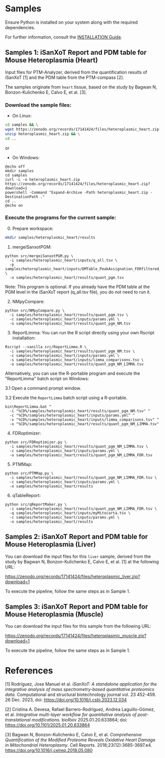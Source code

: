 # Samples

Ensure Python is installed on your system along with the required dependencies.

For further information, consult the [INSTALLATION Guide](INSTALLATION.md).



## Samples 1: iSanXoT Report and PDM table for Mouse Heteroplasmia (Heart)

Input files for PTM-Analyzer, derived from the quantification results of iSanXoT [1] and the PDM table from the PTM-compass [2].

The samples originate from `heart` tissue, based on the study by Bagwan N, Bonzon-Kulichenko E, Calvo E, et al. [3].

### Download the sample files:

+ On Linux:
```bash
cd samples && \
wget https://zenodo.org/records/17141424/files/heteroplasmic_heart.zip?download=1 -O heteroplasmic_heart.zip && \
unzip heteroplasmic_heart.zip && \
cd ..
```

or

+ On Windows:
```batch
@echo off
mkdir samples
cd samples
curl -L -o heteroplasmic_heart.zip https://zenodo.org/records/17141424/files/heteroplasmic_heart.zip?download=1 
powershell -Command "Expand-Archive -Path heteroplasmic_heart.zip -DestinationPath ."
cd ..
@echo on
```

### Execute the programs for the current sample:

0. Prepare workspace:
```bash
mkdir samples/heteroplasmic_heart/results
```

1. mergeiSanxotPGM:
```
python src/mergeiSanxotPGM.py \
  -i samples/heteroplasmic_heart/inputs/q_all.tsv \
  -p samples/heteroplasmic_heart/inputs/DMTable_PeakAssignation_FDRfiltered_DM0S_PA_T_PeakAssignation_SS_Heart_FDR_PDMTable_GM_J_PGM_Table_pgmFreq.tsv \
  -o samples/heteroplasmic_heart/results/quant_pgm.tsv
```
Note: This program is optional. If you already have the PDM table at the PGM level in the iSanXoT report (q_all.tsv file), you do not need to run it.

2. NMpyCompare:
```
python src/NMpyCompare.py \
  -i samples/heteroplasmic_heart/results/quant_pgm.tsv \
  -c samples/heteroplasmic_heart/inputs/params.yml \
  -o samples/heteroplasmic_heart/results/quant_pgm_NM.tsv
```

3. ReportLimma:
You can run the R script directly using your own Rscript installation:
```
Rscript --vanilla src/ReportLimma.R \
  -i samples/heteroplasmic_heart/results/quant_pgm_NM.tsv \
  -c samples/heteroplasmic_heart/inputs/params.yml \
  -s samples/heteroplasmic_heart/inputs/limma_comparisons.tsv \
  -o samples/heteroplasmic_heart/results/quant_pgm_NM_LIMMA.tsv
```

Alternatively, you can use the R-portable program and execute the "ReportLimma" batch script on Windows:

3.1 Open a command prompt window.

3.2 Execute the `ReportLimma` batch script using a R-portable.
```
bin\ReportLimma.bat ^
  -i "%CD%/samples/heteroplasmic_heart/results/quant_pgm_NM.tsv" ^
  -c "%CD%/samples/heteroplasmic_heart/inputs/params.yml" ^
  -s "%CD%/samples/heteroplasmic_heart/inputs/limma_comparisons.tsv" ^
  -o "%CD%/samples/heteroplasmic_heart/results/quant_pgm_NM_LIMMA.tsv"
```

4. FDRoptimizer:
```
python src/FDRoptimizer.py \
  -i samples/heteroplasmic_heart/results/quant_pgm_NM_LIMMA.tsv \
  -c samples/heteroplasmic_heart/inputs/params.yml \
  -o samples/heteroplasmic_heart/results/quant_pgm_NM_LIMMA_FDR.tsv
```

5. PTMMap:
```
python src/PTMMap.py \
  -i samples/heteroplasmic_heart/results/quant_pgm_NM_LIMMA_FDR.tsv \
  -c samples/heteroplasmic_heart/inputs/params.yml \
  -o samples/heteroplasmic_heart/results
```

6. qTableReport:
```
python src/qReportMaker.py \
  -i samples/heteroplasmic_heart/results/quant_pgm_NM_LIMMA_FDR.tsv \
  -q samples/heteroplasmic_heart/inputs/myMitocarta.tsv \
  -c samples/heteroplasmic_heart/inputs/params.yml \
  -o samples/heteroplasmic_heart/results
```


## Samples 2: iSanXoT Report and PDM table for Mouse Heteroplasmia (Liver)

You can download the input files for this `liver` sample, derived from the study by Bagwan N, Bonzon-Kulichenko E, Calvo E, et al. [1] at the following URL:

https://zenodo.org/records/17141424/files/heteroplasmic_liver.zip?download=1

To execute the pipeline, follow the same steps as in Sample 1.


## Samples 3: iSanXoT Report and PDM table for Mouse Heteroplasmia (Muscle)

You can download the input files for this sample from the following URL:

https://zenodo.org/records/17141424/files/heteroplasmic_muscle.zip?download=1

To execute the pipeline, follow the same steps as in Sample 1.




# References

[1] Rodríguez, Jose Manuel et al. *iSanXoT: A standalone application for the integrative analysis of mass spectrometry-based quantitative proteomics data.* Computational and structural biotechnology journal vol. 23 452-459. 26 Dec. 2023, doi: https://doi.org/10.1016/j.csbj.2023.12.034

[2] Cristina A. Devesa, Rafael Barrero-Rodríguez, Andrea Laguillo-Gómez, et al. *Integrative multi-layer workflow for quantitative analysis of post-translational modifications.* bioRxiv 2025.01.20.633864; doi: https://doi.org/10.1101/2025.01.20.633864

[3] Bagwan N, Bonzon-Kulichenko E, Calvo E, et al. *Comprehensive Quantification of the Modified Proteome Reveals Oxidative Heart Damage in Mitochondrial Heteroplasmy*. Cell Reports. 2018;23(12):3685-3697.e4. https://doi.org/10.1016/j.celrep.2018.05.080